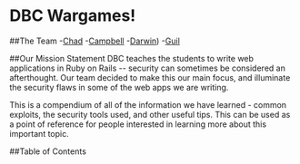 # DBC Wargames!

##The Team
-[Chad](https://github.com/chadcentofante) 
-[Campbell](https://github.com/Campbellb)
-[Darwin](https://github.com/darwin67))
-[Guil](https://github.com/guilsa)

##Our Mission Statement
DBC teaches the students to write web applications in Ruby on Rails -- security can sometimes be considered an afterthought. Our team decided to make this our main focus, and illuminate the security flaws in some of the web apps we are writing.

This is a compendium of all of the information we have learned - common exploits, the security tools used, and other useful tips. This can be used as a point of reference for people interested in learning more about this important topic.

##Table of Contents
